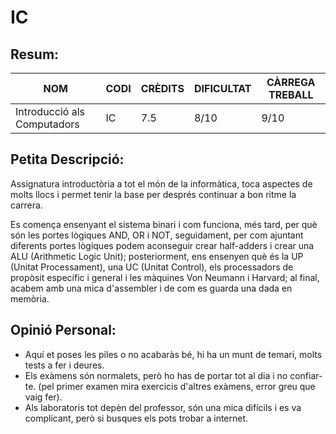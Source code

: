 # IC
## Resum:
| NOM | CODI | CRÈDITS | DIFICULTAT | CÀRREGA TREBALL | 
| --- | ---- | ------- | -----------| --------------- |
| Introducció als Computadors | IC | 7.5 | 8/10 | 9/10 | 

## Petita Descripció:
Assignatura introductòria a tot el món de la informàtica, toca aspectes de molts llocs i permet tenir la base per després continuar a bon ritme la carrera.

Es comença ensenyant el sistema binari i com funciona, més tard, per què són les portes lògiques AND, OR i NOT, seguidament, per com ajuntant diferents portes lògiques podem aconseguir crear half-adders i crear una ALU (Arithmetic Logic Unit); posteriorment, ens ensenyen què és la UP (Unitat Processament), una UC (Unitat Control), els processadors de propòsit específic i general i les màquines Von Neumann i Harvard; al final, acabem amb una mica d'assembler i de com es guarda una dada en memòria.

## Opinió Personal:
- Aquí et poses les piles o no acabaràs bé, hi ha un munt de temari, molts tests a fer i deures.
- Els exàmens són normalets, però ho has de portar tot al dia i no confiar-te. (pel primer examen mira exercicis d'altres exàmens, error greu que vaig fer).
- Als laboratoris tot depèn del professor, són una mica difícils i es va complicant, però si busques els pots trobar a internet.
